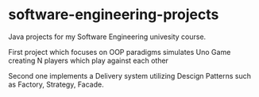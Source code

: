 # software-engineering-projects
Java projects for my Software Engineering univesity course.

First project which focuses on OOP paradigms simulates Uno Game creating N players which play against each other 

Second one implements a Delivery system utilizing Descign Patterns such as Factory, Strategy, Facade.
